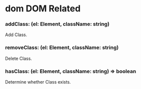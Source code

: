 # dom DOM Related

### addClass: (el: Element, className: string)

Add Class.

### removeClass: (el: Element, className: string)

Delete Class.

### hasClass: (el: Element, className: string) => boolean

Determine whether Class exists.

